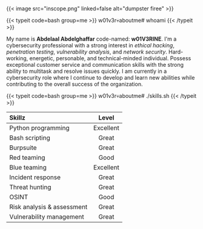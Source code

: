 # 

{{< image src="inscope.png" linked=false alt="dumpster firee" >}}

{{< typeit code=bash group=me >}}
w01v3r💀aboutme# whoami 
{{< /typeit >}}

My name is **Abdelaal Abdelghaffar** code-named: **w01V3RINE**. I'm a cybersecurity professional with a strong interest in *ethical hacking*, *penetration testing*, *vulnerability analysis*, and *network security*. Hard-working, energetic, personable, and technical-minded individual. Possess exceptional customer service and communication skills with the strong ability to multitask and resolve issues quickly. I am currently in a cybersecurity role where I continue to develop and learn new abilities while contributing to the overall success of the organization.

{{< typeit code=bash group=me >}}
w01v3r💀aboutme# ./skills.sh 
{{< /typeit >}}

|Skillz|Level|
|:------|:-----:|
|Python programming|Excellent|
|Bash scripting|Great|
|Burpsuite|Great|
|Red teaming|Good|
|Blue teaming|Excellent|
|Incident response|Great|
|Threat hunting|Great|
|OSINT|Good|
|Risk analysis & assessment|Great|
|Vulnerability management|Great|

